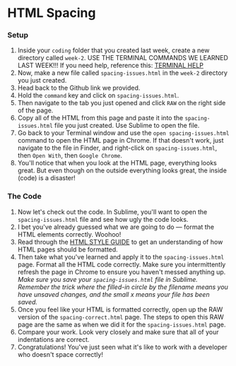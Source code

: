 # HTML Spacing

### Setup
1. Inside your `coding` folder that you created last week, create a new directory called `week-2`. USE THE TERMINAL COMMANDS WE LEARNED LAST WEEK!!! If you need help, reference this: [TERMINAL HELP](https://github.com/codebug-tech/week-1-A)
1. Now, make a new file called `spacing-issues.html` in the `week-2` directory you just created. 
1. Head back to the Github link we provided. 
1. Hold the `command` key and click on `spacing-issues.html`. 
1. Then navigate to the tab you just opened and click `RAW` on the right side of the page. 
1. Copy all of the HTML from this page and paste it into the `spacing-issues.html` file you just created. Use Sublime to open the file.
1. Go back to your Terminal window and use the `open spacing-issues.html` command to open the HTML page in Chrome. If that doesn't work, just navigate to the file in Finder, and right-click on `spacing-issues.html`, then `Open With`, then `Google Chrome`. 
1. You'll notice that when you look at the HTML page, everything looks great. But even though on the outside everything looks great, the inside (code) is a disaster!

### The Code
1. Now let's check out the code. In Sublime, you'll want to open the `spacing-issues.html` file and see how ugly the code looks. 
1. I bet you've already guessed what we are going to do — format the HTML elements correctly. Woohoo!
1. Read through the [HTML STYLE GUIDE](https://github.com/codebug-tech/html-style-guide) to get an understanding of how HTML pages should be formatted. 
1. Then take what you've learned and apply it to the `spacing-issues.html` page. Format all the HTML code correctly. Make sure you intermittently refresh the page in Chrome to ensure you haven't messed anything up. 
  *Make sure you save your `spacing-issues.html` file in Sublime. Remember the trick where the filled-in circle by the filename means you have unsaved changes, and the small x means your file has been saved.* 
1. Once you feel like your HTML is formatted correctly, open up the RAW version of the `spacing-correct.html` page. The steps to open this RAW page are the same as when we did it for the `spacing-issues.html` page. 
1. Compare your work. Look very closely and make sure that all of your indentations are correct. 
1. Congratulations! You've just seen what it's like to work with a developer who doesn't space correctly! 

